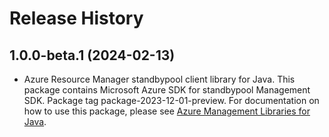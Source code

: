 # Release History

## 1.0.0-beta.1 (2024-02-13)

- Azure Resource Manager standbypool client library for Java. This package contains Microsoft Azure SDK for standbypool Management SDK.  Package tag package-2023-12-01-preview. For documentation on how to use this package, please see [Azure Management Libraries for Java](https://aka.ms/azsdk/java/mgmt).
